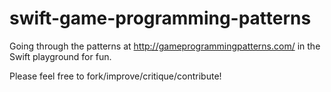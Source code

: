swift-game-programming-patterns
===============================

Going through the patterns at http://gameprogrammingpatterns.com/ in the Swift playground for fun.

Please feel free to fork/improve/critique/contribute!

